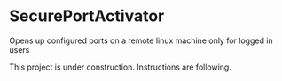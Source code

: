 # SecurePortActivator
Opens up configured ports on a remote linux machine only for logged in users

This project is under construction. Instructions are following.
